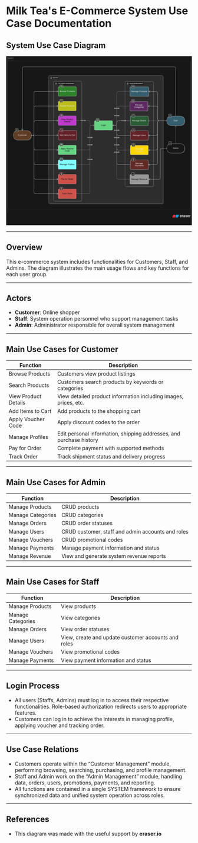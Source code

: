 # Milk Tea's E-Commerce System Use Case Documentation

## System Use Case Diagram

![use_case.png](../../images/use_case.png)

---

## Overview

This e-commerce system includes functionalities for Customers, Staff, and Admins. The diagram illustrates the main usage flows and key functions for each user group.

---

## Actors

- **Customer**: Online shopper
- **Staff**: System operation personnel who support management tasks
- **Admin**: Administrator responsible for overall system management

---

## Main Use Cases for Customer

| Function             | Description                                                         |
|----------------------|---------------------------------------------------------------------|
| Browse Products      | Customers view product listings                                     |
| Search Products      | Customers search products by keywords or categories                 |
| View Product Details | View detailed product information including images, prices, etc.    |
| Add Items to Cart    | Add products to the shopping cart                                   |
| Apply Voucher Code   | Apply discount codes to the order                                   |
| Manage Profiles      | Edit personal information, shipping addresses, and purchase history |
| Pay for Order        | Complete payment with supported methods                             |
| Track Order          | Track shipment status and delivery progress                         |

---

## Main Use Cases for Admin

| Function            | Description                                       |
|---------------------|---------------------------------------------------|
| Manage Products     | CRUD products                                     |
| Manage Categories   | CRUD categories                                   |
| Manage Orders       | CRUD order statuses                               |
| Manage Users        | CRUD customer, staff and admin accounts and roles |
| Manage Vouchers     | CRUD promotional codes                            |
| Manage Payments     | Manage payment information and status             |
| Manage Revenue      | View and generate system revenue reports          |

---

## Main Use Cases for Staff

| Function            | Description                                         |
|---------------------|-----------------------------------------------------|
| Manage Products     | View products                                       |
| Manage Categories   | View categories                                     |
| Manage Orders       | View order statuses                                 |
| Manage Users        | View, create and update customer accounts and roles |
| Manage Vouchers     | View promotional codes                              |
| Manage Payments     | View payment information and status                 |

---

## Login Process

- All users (Staffs, Admins) must log in to access their respective functionalities. Role-based authorization redirects users to appropriate features.
- Customers can log in to achieve the interests in managing profile, applying voucher and tracking order.

---

## Use Case Relations

- Customers operate within the “Customer Management” module, performing browsing, searching, purchasing, and profile management.
- Staff and Admin work on the “Admin Management” module, handling data, orders, users, promotions, payments, and reporting.
- All functions are contained in a single SYSTEM framework to ensure synchronized data and unified system operation across roles.

---

## References

- This diagram was made with the useful support by **eraser.io**






